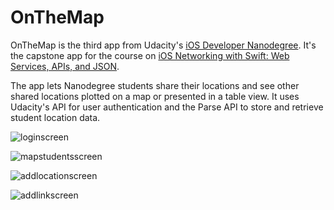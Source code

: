 OnTheMap
========

OnTheMap is the third app from Udacity's [iOS Developer Nanodegree](https://www.udacity.com/course/ios-developer-nanodegree--nd003). It's the capstone app for the course on [iOS Networking with Swift: Web Services, APIs, and JSON](https://www.udacity.com/course/ios-networking-with-swift--ud421). 

The app lets Nanodegree students share their locations and see other shared locations plotted on a map or presented in a table view. It uses Udacity's API for user authentication and the Parse API to store and retrieve student location data.

![loginscreen](https://github.com/kellyi/OnTheMap/blob/master/loginscreen.png)

![mapstudentsscreen](https://github.com/kellyi/OnTheMap/blob/master/mapstudentsscreen.png)

![addlocationscreen](https://github.com/kellyi/OnTheMap/blob/master/addlocationscreen.png)

![addlinkscreen](https://github.com/kellyi/OnTheMap/blob/master/addlinkscreen.png)
